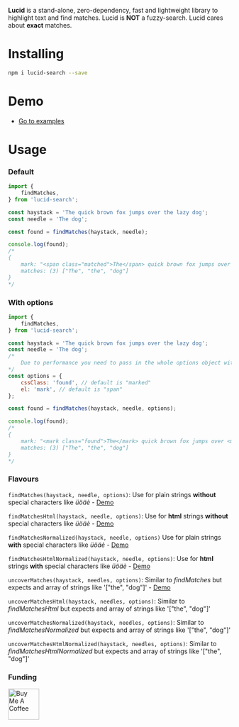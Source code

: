 **Lucid** is a stand-alone, zero-dependency, fast and lightweight library to highlight text and find matches.
Lucid is **NOT** a fuzzy-search. Lucid cares about **exact** matches.

# Installing

```bash
npm i lucid-search --save
```

# Demo
* [Go to examples](https://lucid.niekes.com/components/detail/lucid-search--default.html)

# Usage

### Default
```js
import {
    findMatches,
} from 'lucid-search';

const haystack = 'The quick brown fox jumps over the lazy dog';
const needle = 'The dog';

const found = findMatches(haystack, needle);

console.log(found);
/*
{
    mark: "<span class="matched">The</span> quick brown fox jumps over <span class="matched">the</span> lazy <span class="matched">dog</span>",
    matches: (3) ["The", "the", "dog"]
}
*/
```

### With options
```js
import {
    findMatches,
} from 'lucid-search';

const haystack = 'The quick brown fox jumps over the lazy dog';
const needle = 'The dog';
/*
    Due to performance you need to pass in the whole options object with "el" and "cssClass"
*/
const options = {
    cssClass: 'found', // default is "marked"
    el: 'mark', // default is "span"
};

const found = findMatches(haystack, needle, options);

console.log(found);
/*
{
    mark: "<mark class="found">The</mark> quick brown fox jumps over <mark class="found">the</mark> lazy <mark class="found">dog</mark>",
    matches: (3) ["The", "the", "dog"]
}
*/
```

### Flavours

`findMatches(haystack, needle, options)`: Use for plain strings **without** special characters like _üöäè_ - [Demo](https://lucid.niekes.com/components/detail/lucid-search--default.html)

`findMatchesHtml(haystack, needle, options)`: Use for **html** strings **without** special characters like _üöäè_ - [Demo](https://lucid.niekes.com/components/detail/lucid-search--special-characters-and-umlaute.html)

`findMatchesNormalized(haystack, needle, options)` Use for plain strings **with** special characters like _üöäè_ - [Demo](https://lucid.niekes.com/components/detail/lucid-search--default.html)

`findMatchesHtmlNormalized(haystack, needle, options)`: Use for **html** strings **with** special characters like _üöäè_ - [Demo](https://lucid.niekes.com/components/detail/lucid-search--special-characters-and-umlaute-inside-html-strings.html)

`uncoverMatches(haystack, needles, options)`: Similar to *findMatches* but expects and array of strings like '["the", "dog"]' - [Demo](https://lucid.niekes.com/components/detail/lucid-search--custom-needle-split.html)

`uncoverMatchesHtml(haystack, needles, options)`: Similar to *findMatchesHtml* but expects and array of strings like '["the", "dog"]'

`uncoverMatchesNormalized(haystack, needles, options)`: Similar to *findMatchesNormalized* but expects and array of strings like '["the", "dog"]'

`uncoverMatchesHtmlNormalized(haystack, needles, options)`: Similar to *findMatchesHtmlNormalized* but expects and array of strings like '["the", "dog"]'

### Funding
<a href="https://www.buymeacoffee.com/niekes" target="_blank"><img src="https://cdn.buymeacoffee.com/buttons/v2/default-yellow.png" alt="Buy Me A Coffee" height="70"></a>
